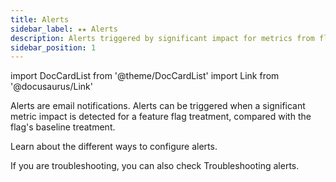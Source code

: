 ```yaml
---
title: Alerts
sidebar_label: ★★ Alerts
description: Alerts triggered by significant impact for metrics from flag treatments
sidebar_position: 1
---
```


import DocCardList from '@theme/DocCardList'
import Link from '@docusaurus/Link'

Alerts are email notifications. Alerts can be triggered when a significant metric impact is detected for a feature flag treatment, compared with the flag's <Link to="./../feature-flags/treatments/baseline-treatment">baseline treatment</Link>.

Learn about the different ways to configure alerts.

<DocCardList />

If you are troubleshooting, you can also check <Link to="/">Troubleshooting alerts</Link>.